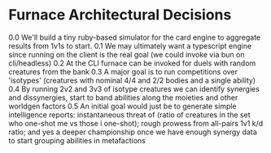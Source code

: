 # Furnace Architectural Decisions

0.0 We'll build a tiny ruby-based simulator for the card engine to aggregate results from 1v1s to start.
0.1 We may ultimately want a typescript engine since running on the client is the real goal (we could invoke via bun on cli/headless)
0.2 At the CLI furnace can be invoked for duels with random creatures from the bank
0.3 A major goal is to run competitions over 'isotypes' (creatures with nominal 4/4 and 2/2 bodies and a single ability)
0.4 By running 2v2 and 3v3 of isotype creatures we can identify synergies and dissynergies, start to band abilities along the moieties and other worldgen factors
0.5 An initial goal would just be to generate simple intelligence reports: instantaneous threat of (ratio of creatures in the set who one-shot me vs those i one-shot); rough prowess from all-pairs 1v1 k/d ratio; and yes a deeper championship once we have enough synergy data to start grouping abilities in metafactions